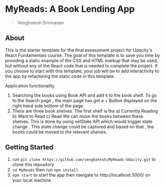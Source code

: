 # MyReads: A Book Lending App

> Venghatesh Srinivasan

## About

This is the starter template for the final assessment project for Udacity's React Fundamentals course. The goal of this template is to save you time by providing a static example of the CSS and HTML markup that may be used, but without any of the React code that is needed to complete the project. If you choose to start with this template, your job will be to add interactivity to the app by refactoring the static code in this template.

Application functionality
1. Searching the books using Book API and add it to the book shelf. To go to the Search page , the main page has got a + Button displayed on the right hand side bottom of the page.
2. There are three book shelves. The first shelf is the
  a) Currently Reading
  b) Want to Read
  c) Read
  We can move the books between these shelves. This is done by using setState API which would trigger state change . This state change could be captured and based on that , the books could be moved to the relevant shelves. 

## Getting Started

1. run `git clone https://github.com/venghatesh/MyReads-Udacity.git` to clone this repository
2. `cd MyReads` then run `npm install`
3. `npm start` to start the app then navigate to http://localhost:3000/ on your local machine

